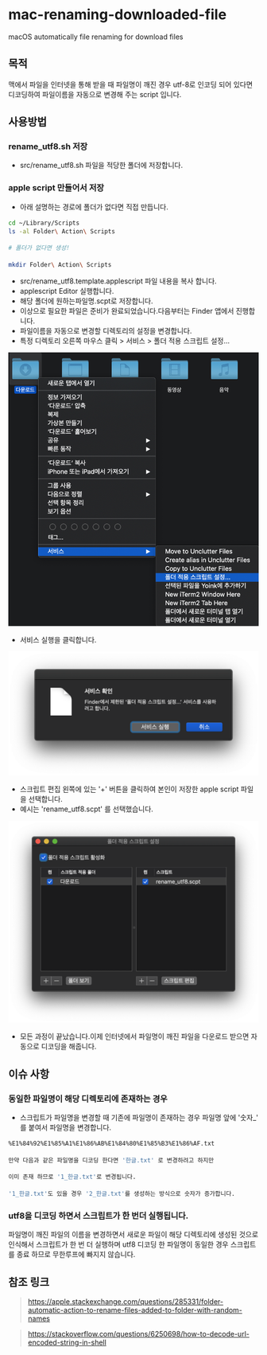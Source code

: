 # mac-renaming-downloaded-file

macOS automatically file renaming for download files

## 목적

맥에서 파일을 인터넷을 통해 받을 때 파일명이 깨진 경우 utf-8로 인코딩 되어 있다면 디코딩하여 파일이름을 자동으로 변경해 주는 script 입니다.

## 사용방법

### rename_utf8.sh 저장

* src/rename_utf8.sh 파일을 적당한 폴더에 저장합니다.

### apple script 만들어서 저장

* 아래 설명하는 경로에 폴더가 없다면 직접 만듭니다.

``` sh
cd ~/Library/Scripts
ls -al Folder\ Action\ Scripts

# 폴더가 없다면 생성!

mkdir Folder\ Action\ Scripts
```

* src/rename_utf8.template.applescript 파일 내용을 복사 합니다.
* applescript Editor 실행합니다.
* 해당 폴더에 원하는파일명.scpt로 저장합니다.
* 이상으로 필요한 파일은 준비가 완료되었습니다.다음부터는 Finder 앱에서 진행합니다.
* 파일이름을 자동으로 변경할 디렉토리의 설정을 변경합니다.
* 특정 디렉토리 오른쪽 마우스 클릭 > 서비스 > 폴더 적용 스크립트 설정... 

![step1](./img/step1.png 'step1')

* 서비스 실행을 클릭합니다.

![step2](./img/step2.png 'step2')

* 스크립트 편집 왼쪽에 있는 '+' 버튼을 클릭하여 본인이 저장한 apple script 파일을 선택합니다.
* 예시는 'rename_utf8.scpt' 를 선택했습니다.

![step3](./img/step3.png 'step3')

* 모든 과정이 끝났습니다.이제 인터넷에서 파일명이 깨진 파일을 다운로드 받으면 자동으로 디코딩을 해줍니다.

## 이슈 사항

### 동일한 파일명이 해당 디렉토리에 존재하는 경우

* 스크립트가 파일명을 변경할 때 기존에 파일명이 존재하는 경우 파일명 앞에 '숫자_' 를 붙여서 파일명을 변경합니다.

``` sh
%E1%84%92%E1%85%A1%E1%86%AB%E1%84%80%E1%85%B3%E1%86%AF.txt

만약 다음과 같은 파일명을 디코딩 한다면 '한글.txt' 로 변경하려고 하지만

이미 존재 하므로 '1_한글.txt'로 변경됩니다.

'1_한글.txt'도 있을 경우 '2_한글.txt'를 생성하는 방식으로 숫자가 증가합니다.

```

### utf8을 디코딩 하면서 스크립트가 한 번더 실행됩니다.

파일명이 깨진 파일의 이름을 변경하면서 새로운 파일이 해당 디렉토리에 생성된 것으로 인식해서 스크립트가 한 번 더 실행하며 utf8 디코딩 한 파일명이 동일한 경우 스크립트를 종료 하므로 무한루프에 빠지지 않습니다.

## 참조 링크

> https://apple.stackexchange.com/questions/285331/folder-automatic-action-to-rename-files-added-to-folder-with-random-names

> https://stackoverflow.com/questions/6250698/how-to-decode-url-encoded-string-in-shell

